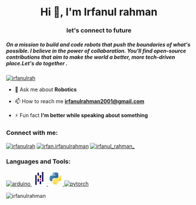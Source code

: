 <h1 align="center">Hi 👋, I'm Irfanul rahman </h1>
<h3 align="center">let's connect to future</h3>
<h5> On a mission to build and code robots that push the boundaries of what's possible. I believe in the power of collaboration. You'll find open-source contributions that aim to make the world a better, more tech-driven place.Let's do together .</h5>

<p align="left"> <a href="https://twitter.com/irfanulrah" target="blank"><img src="https://img.shields.io/twitter/follow/irfanulrah?logo=twitter&style=for-the-badge" alt="irfanulrah" /></a> </p>

- 💬 Ask me about **Robotics**

- 📫 How to reach me **irfanulrahman2001@gmail.com**

- ⚡ Fun fact **I'm better while speaking about something**

<h3 align="left">Connect with me:</h3>
<p align="left">
<a href="https://twitter.com/irfanulrah" target="blank"><img align="center" src="https://raw.githubusercontent.com/rahuldkjain/github-profile-readme-generator/master/src/images/icons/Social/twitter.svg" alt="irfanulrah" height="30" width="40" /></a>
<a href="https://fb.com/irfan.irfanulrahman" target="blank"><img align="center" src="https://raw.githubusercontent.com/rahuldkjain/github-profile-readme-generator/master/src/images/icons/Social/facebook.svg" alt="irfan.irfanulrahman" height="30" width="40" /></a>
<a href="https://instagram.com/irfanul_rahman_" target="blank"><img align="center" src="https://raw.githubusercontent.com/rahuldkjain/github-profile-readme-generator/master/src/images/icons/Social/instagram.svg" alt="irfanul_rahman_" height="30" width="40" /></a>
</p>

<h3 align="left">Languages and Tools:</h3>
<p align="left"> <a href="https://www.arduino.cc/" target="_blank" rel="noreferrer"> <img src="https://cdn.worldvectorlogo.com/logos/arduino-1.svg" alt="arduino" width="40" height="40"/> </a> <a href="https://pandas.pydata.org/" target="_blank" rel="noreferrer"> <img src="https://raw.githubusercontent.com/devicons/devicon/2ae2a900d2f041da66e950e4d48052658d850630/icons/pandas/pandas-original.svg" alt="pandas" width="40" height="40"/> </a> <a href="https://www.python.org" target="_blank" rel="noreferrer"> <img src="https://raw.githubusercontent.com/devicons/devicon/master/icons/python/python-original.svg" alt="python" width="40" height="40"/> </a> <a href="https://pytorch.org/" target="_blank" rel="noreferrer"> <img src="https://www.vectorlogo.zone/logos/pytorch/pytorch-icon.svg" alt="pytorch" width="40" height="40"/> </a> </p>

<p><img align="center" src="https://github-readme-stats.vercel.app/api/top-langs?username=irfanulrahman&show_icons=true&locale=en&layout=compact" alt="irfanulrahman" /></p>
